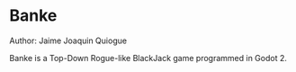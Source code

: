 # Banke
Author: Jaime Joaquin Quiogue

Banke is a Top-Down Rogue-like BlackJack game programmed in Godot 2. 
